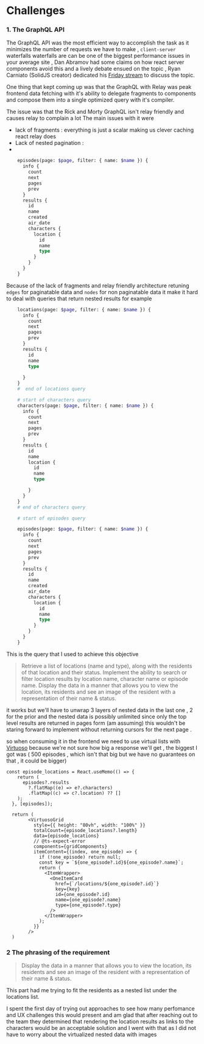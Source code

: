 # Challenges

### 1. The GraphQL API
The GraphQL API was the most efficient way to accomplish the task as it minimizes the number of requests we have to make , `client-server` waterfalls waterfalls are can be one of the biggest performance issues in your average site , Dan Abramov had some claims on how react server components avoid this and a lively debate ensued on the topic , Ryan Carniato (SolidJS creator) dedicated his 
 [Friday stream](https://www.youtube.com/watch?v=hiYQC4XaUu4) to discuss the topic.

 One thing that kept coming up was that the GraphQL with Relay was peak frontend data fetching with it's ability to delegate fragments to components and compose them into a single optimized query with it's compiler.

 The issue was that the Rick and Morty GraphQL isn't relay friendly and causes relay to complain a lot
The main issues with it were
    
- lack of fragments : everything is just a scalar making us clever caching react relay does
- Lack of nested pagination :
-  
```graphql
    episodes(page: $page, filter: { name: $name }) {
      info {
        count
        next
        pages
        prev
      }
      results {
        id
        name
        created
        air_date
        characters {
          location {
            id
            name
            type
          }
        }
      }
    }

```

Because of the lack of fragments and relay friendly architecture retuning `edges` for paginatable data and `nodes` for non paginatable data it make it hard to deal with queries that return nested results for example 

```graphql
    locations(page: $page, filter: { name: $name }) {
      info {
        count
        next
        pages
        prev
      }
      results {
        id
        name
        type
 
      }
    }
    #  end of locations query

    # start of characters query
    characters(page: $page, filter: { name: $name }) {
      info {
        count
        next
        pages
        prev
      }
      results {
        id
        name
        location {
          id
          name
          type

        }
      }
    }
    # end of characters query

    # start of episodes query

    episodes(page: $page, filter: { name: $name }) {
      info {
        count
        next
        pages
        prev
      }
      results {
        id
        name
        created
        air_date
        characters {
          location {
            id
            name
            type
          }
        }
      }
    }
``` 
This is the query that I used to achieve this objective
> Retrieve a list of locations (name and type), along with the residents of that location and their status.
Implement the ability to search or filter location results by location name, character name or episode name.
Display the data in a manner that allows you to view the location, its residents and see an image of the resident with a representation of their name & status.

it works but we'll have to unwrap 3 layers of nested data in the last one , 2 for the prior and the nested data is possibly unlimited since only the top level results are returned in pages form (am assuming) this wouldn't be staring forward to implement without returning cursors  for the next page .

so when consuming it in the frontend we need to use virtual lists with [Virtuoso](https://virtuoso.dev/) because we're not sure how big a response we'll get , the biggest I got was ( 500 episodes , which isn't that big but we have no guarantees on that , it could be bigger)  

```tsx
const episode_locations = React.useMemo(() => {
    return (
      episodes?.results
        ?.flatMap((e) => e?.characters)
        .flatMap((c) => c?.location) ?? []
    );
  }, [episodes]);

  return (
        <VirtuosoGrid
          style={{ height: "80vh", width: "100%" }}
          totalCount={episode_locations?.length}
          data={episode_locations}
          // @ts-expect-error
          components={gridComponents}
          itemContent={(index, one_episode) => {
            if (!one_episode) return null;
            const key = `${one_episode?.id}${one_episode?.name}`;
            return (
              <ItemWrapper>
                <OneItemCard
                  href={`/locations/${one_episode?.id}`}
                  key={key}
                  id={one_episode?.id}
                  name={one_episode?.name}
                  type={one_episode?.type}
                />
              </ItemWrapper>
            );
          }}
        />
  )
```

### 2 The phrasing of the requirement
 
 > Display the data in a manner that allows you to view the location, its residents and see an image of the resident with a representation of their name & status.
 
 This part had me trying to fit the residents as a nested list under the locations list.

I spent the first day of trying out approaches to see how many perfomance and UX challenges this would present and am glad that after reaching out to the team they determined that rendering the location results as links to the characters would be an acceptable solution and I went with  that as I did not have to worry about the virtualized nested data with images  
